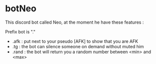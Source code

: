 # botNeo
This discord bot called Neo, at the moment he have these features :

Prefix bot is "."

 - .afk : put next to your pseudo [AFK] to show that you are AFK
 - .tg <mention> : the bot can silence someone on demand without muted him
 - .rand <min> <max> : the bot will return you a random number between \<min\> and \<max\>
